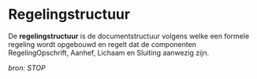 # Regelingstructuur

De **regelingstructuur** is de documentstructuur volgens welke een formele regeling wordt opgebouwd en regelt dat de componenten RegelingOpschrift,
Aanhef, Lichaam en Sluiting aanwezig zijn.

*bron: STOP*
